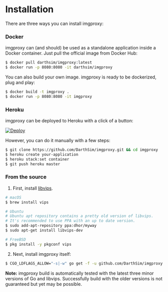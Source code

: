 # Installation

There are three ways you can install imgproxy:

### Docker

imgproxy can (and should) be used as a standalone application inside a Docker container. Just pull the official image from Docker Hub:

```bash
$ docker pull darthsim/imgproxy:latest
$ docker run -p 8080:8080 -it darthsim/imgproxy
```

You can also build your own image. imgproxy is ready to be dockerized, plug and play:

```bash
$ docker build -t imgproxy .
$ docker run -p 8080:8080 -it imgproxy
```

### Heroku

imgproxy can be deployed to Heroku with a click of a button:

[![Deploy](https://www.herokucdn.com/deploy/button.svg)](https://heroku.com/deploy?template=https://github.com/DarthSim/imgproxy)

However, you can do it manually with a few steps:

```bash
$ git clone https://github.com/DarthSim/imgproxy.git && cd imgproxy
$ heroku create your-application
$ heroku stack:set container
$ git push heroku master
```

### From the source

1. First, install [libvips](https://github.com/libvips/libvips).

  ```bash
  # macOS
  $ brew install vips

  # Ubuntu
  # Ubuntu apt repository contains a pretty old version of libvips.
  # It's recommended to use PPA with an up to date version.
  $ sudo add-apt-repository ppa:dhor/myway
  $ sudo apt-get install libvips-dev

  # FreeBSD
  $ pkg install -y pkgconf vips
  ```

2. Next, install imgproxy itself:

  ```bash
  $ CGO_LDFLAGS_ALLOW="-s|-w" go get -f -u github.com/DarthSim/imgproxy
  ```

**Note:** imgproxy build is automatically tested with the latest three minor versions of Go and libvips. Successfully build with the older versions is not guaranteed but yet may be possible.
